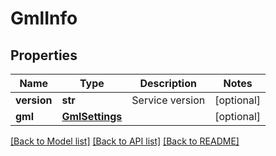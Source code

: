 # GmlInfo

## Properties
Name | Type | Description | Notes
------------ | ------------- | ------------- | -------------
**version** | **str** | Service version | [optional] 
**gml** | [**GmlSettings**](GmlSettings.md) |  | [optional] 

[[Back to Model list]](../README.md#documentation-for-models) [[Back to API list]](../README.md#documentation-for-api-endpoints) [[Back to README]](../README.md)

